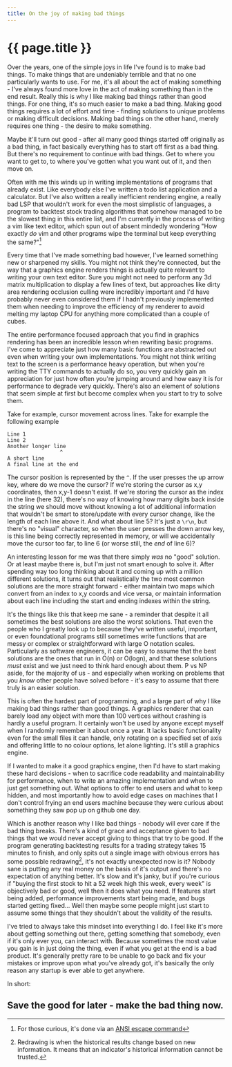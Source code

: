 ```yaml
---
title: On the joy of making bad things
---
```


# {{ page.title }}
Over the years, one of the simple joys in life I've found is to make bad things. To make things that are undeniably terrible and that no one particularly wants to use. For me, it's all about the act of making something - I've always found more love in the act of making something than in the end result. Really this is why I like making bad things rather than good things. For one thing, it's so much easier to make a bad thing. Making good things requires a lot of effort and time - finding solutions to unique problems or making difficult decisions. Making bad things on the other hand, merely requires one thing - the desire to make something.

Maybe it'll turn out good - after all many good things started off originally as a bad thing, in fact basically everything has to start off first as a bad thing. But there's no requirement to continue with bad things. Get to where you want to get to, to where you've gotten what you want out of it, and then move on.

Often with me this winds up in writing implementations of programs that already exist. Like everybody else I've written a todo list application and a calculator. But I've also written a really inefficient rendering engine, a really bad LSP that wouldn't work for even the most simplistic of languages, a program to backtest stock trading algorithms that somehow managed to be the slowest thing in this entire list, and I'm currently in the process of writing a vim like text editor, which spun out of absent mindedly wondering "How exactly *do* vim and other programs wipe the terminal but keep everything the same?"[^1]

Every time that I've made something bad however, I've learned something new or sharpened my skills. You might not think they're connected, but the way that a graphics engine renders things is actually quite relevant to writing your own text editor. Sure you might not need to perform any 3d matrix multiplication to display a few lines of text, but approaches like dirty area rendering occlusion culling were incredibly important and I'd have probably never even considered them if I hadn't previously implemented them when needing to improve the efficiency of my renderer to avoid melting my laptop CPU for anything more complicated than a couple of cubes.

The entire performance focused approach that you find in graphics rendering has been an incredible lesson when rewriting basic programs. I've come to appreciate just how many basic functions are abstracted out even when writing your own implementations. You might not think writing text to the screen is a performance heavy operation, but when you're writing the TTY commands to actually do so, you very quickly gain an appreciation for just how often you're jumping around and how easy it is for performance to degrade very quickly. There's also an element of solutions that seem simple at first but become complex when you start to try to solve them.

Take for example, cursor movement across lines. Take for example the following example

```
Line 1
Line 2
Another longer line
                 ^
A short line
A final line at the end
```

The cursor position is represented by the `^`. If the user presses the up arrow key, where do we move the cursor? If we're storing the cursor as x,y coordinates, then x,y-1 doesn't exist. If we're storing the cursor as the index in the line (here 32), there's no way of knowing how many digits back inside the string we should move without knowing a lot of additional information that wouldn't be smart to store/update with every cursor change, like the length of each line above it. And what about line 5? It's just a `\r\n`, but there's no "visual" character, so when the user presses the down arrow key, is this line being correctly represented in memory, or will we accidentally move the cursor too far, to line 6 (or worse still, the *end* of line 6)?

An interesting lesson for me was that there simply *was* no "good" solution. Or at least maybe there is, but I'm just not smart enough to solve it. After spending way too long thinking about it and coming up with a million different solutions, it turns out that realistically the two most common solutions are the more straight forward - either maintain two maps which convert from an index to x,y coords and vice versa, or maintain information about each line including the start and ending indexes within the string.

It's the things like this that keep me sane - a reminder that despite it all sometimes the best solutions are also the worst solutions. That even the people who I greatly look up to because they've written useful, important, or even foundational programs still sometimes write functions that are messy or complex or straightforward with large O notation scales. Particularly as software engineers, it can be easy to assume that the best solutions are the ones that run in O(n) or O(logn), and that these solutions *must* exist and we just need to think hard enough about them. P vs NP aside, for the majority of us - and especially when working on problems that you *know* other people have solved before - it's easy to assume that there truly is an easier solution.

This is often the hardest part of programming, and a large part of why I like making bad things rather than good things. A graphics renderer that can barely load any object with more than 100 vertices without crashing is hardly a useful program. It certainly won't be used by anyone except myself when I randomly remember it about once a year. It lacks basic functionality even for the small files it can handle, only rotating on a specified set of axis and offering little to no colour options, let alone lighting. It's still a graphics engine.

If I wanted to make it a good graphics engine, then I'd have to start making these hard decisions - when to sacrifice code readability and maintainability for performance, when to write an amazing implementation and when to just get something out. What options to offer to end users and what to keep hidden, and most importantly how to avoid edge cases on machines that I don't control frying an end users machine because they were curious about something they saw pop up on github one day.

Which is another reason why I like bad things - nobody will ever care if the bad thing breaks. There's a kind of grace and acceptance given to bad things that we would never accept giving to things that try to be good. If the program generating backtesting results for a trading strategy takes 15 minutes to finish, and only spits out a single image with obvious errors has some possible redrawing[^2], it's not exactly unexpected now is it? Nobody sane is putting any real money on the basis of it's output and there's no expectation of anything better. It's slow and it's janky, but if you're curious if "buying the first stock to hit a 52 week high this week, every week" is objectively bad or good, well then it does what you need. If features start being added, performance improvements start being made, and bugs started getting fixed... Well then maybe some people might just start to assume some things that they shouldn't about the validity of the results.

I've tried to always take this mindset into everything I do. I feel like it's more about getting something out there, getting something that somebody, even if it's only ever you, can interact with. Because sometimes the most value you gain is in just doing the thing, even if what you get at the end is a bad product. It's generally pretty rare to be unable to go back and fix your mistakes or improve upon what you've already got, it's basically the only reason any startup is ever able to get anywhere.

In short:
## Save the good for later - make the bad thing now.

[^1]: For those curious, it's done via an [ANSI escape command](https://www.gnu.org/software/screen/manual/html_node/Control-Sequences.html#:~:text=%3F1047%20%20%20%20%20%20%20%20%20%20%20%20%20%20%20%20Alternate%20Screen%20(new%20xterm%20code)%0A%20%20%20%20%20%20%20%20%20%20%20%3F1049%20%20%20%20%20%20%20%20%20%20%20%20%20%20%20%20Alternate%20Screen%20(new%20xterm%20code))
[^2]: Redrawing is when the historical results change based on new information. It means that an indicator's historical information cannot be trusted.
